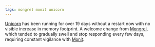 ```yaml
---
tags: mongrel monit unicorn
---
```


[Unicorn](/wiki/Unicorn) has been running for over 19 days without a restart now with no visible increase in memory footprint. A welcome change from [Mongrel](/wiki/Mongrel), which tended to gradually swell and stop responding every few days, requiring constant vigilance with [Monit](/wiki/Monit).
